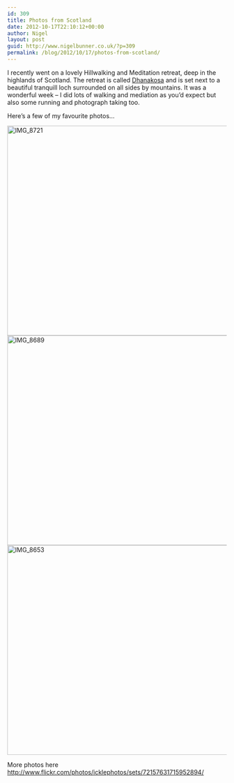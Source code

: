 ```yaml
---
id: 309
title: Photos from Scotland
date: 2012-10-17T22:10:12+00:00
author: Nigel
layout: post
guid: http://www.nigelbunner.co.uk/?p=309
permalink: /blog/2012/10/17/photos-from-scotland/
---
```

I recently went on a lovely Hillwalking and Meditation retreat, deep in the highlands of Scotland. The retreat is called <a title="Dhanakosa Buddhist Meditation and Yoga Retreat Centre" href="http://www.dhanakosa.com" target="_blank">Dhanakosa</a> and is set next to a beautiful tranquill loch surrounded on all sides by mountains. It was a wonderful week &#8211; I did lots of walking and mediation as you&#8217;d expect but also some running and photograph taking too.

Here&#8217;s a few of my favourite photos&#8230;

[<img src="http://farm9.staticflickr.com/8311/8064662523_0b2369b2a6_z.jpg" alt="IMG_8721" width="640" height="480" />](http://www.flickr.com/photos/icklephotos/8064662523/ "IMG_8721 by icle fotos, on Flickr") [<img src="http://farm9.staticflickr.com/8318/8064658597_b3af959a5b_z.jpg" alt="IMG_8689" width="640" height="480" />](http://www.flickr.com/photos/icklephotos/8064658597/ "IMG_8689 by icle fotos, on Flickr") [<img src="http://farm9.staticflickr.com/8321/8064648598_e9ecd5f9b1_z.jpg" alt="IMG_8653" width="640" height="480" />](http://www.flickr.com/photos/icklephotos/8064648598/ "IMG_8653 by icle fotos, on Flickr") 

More photos here <a title="Link to more photos on Flickr" href="http://www.flickr.com/photos/icklephotos/sets/72157631715952894/" target="_blank">http://www.flickr.com/photos/icklephotos/sets/72157631715952894/</a>